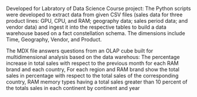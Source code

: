 Developed for Labratory of Data Science Course project:
The Python scripts were developed to extract data from given CSV files (sales data for three product lines: GPU, CPU, and RAM; geography data; sales period data; and vendor data) and 
ingest it into the respective tables to build a data warehouse based on a fact constellation schema. 
The dimensions include Time, Geography, Vendor, and Product.

The MDX file answers questions from an OLAP cube built for multidimensional analysis based on the data warehous: The percentage increase in total sales with respect to the previous month for each RAM
 brand and each country, For each region and RAM brand show the total sales in percentage with respect to the total
 sales of the corresponding country, RAM memory types having a total sales greater than 10 percent of the totals sales in
 each continent by continent and year
